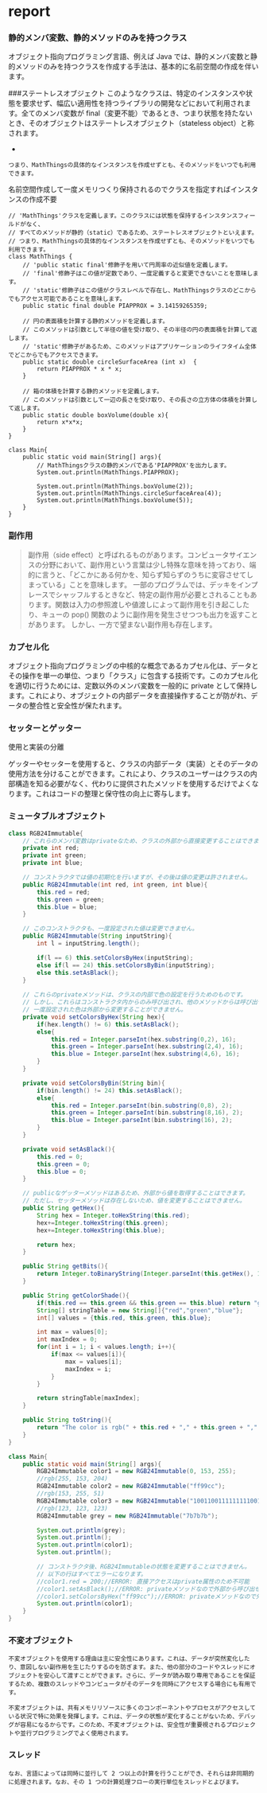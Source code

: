 # report
### 静的メンバ変数、静的メソッドのみを持つクラス

オブジェクト指向プログラミング言語、例えば Java では、静的メンバ変数と静的メソッドのみを持つクラスを作成する手法は、基本的に名前空間の作成を伴います。

###ステートレスオブジェクト
このようなクラスは、特定のインスタンスや状態を要求せず、幅広い適用性を持つライブラリの開発などにおいて利用されます。全てのメンバ変数が final（変更不能）であるとき、つまり状態を持たないとき、そのオブジェクトはステートレスオブジェクト（stateless object）と称されます。



*
```
つまり、MathThingsの具体的なインスタンスを作成せずとも、そのメソッドをいつでも利用できます。
```
名前空間作成して一度メモリつくり保持されるのでクラスを指定すればインスタンスの作成不要

```
// 'MathThings'クラスを定義します。このクラスには状態を保持するインスタンスフィールドがなく、
// すべてのメソッドが静的（static）であるため、ステートレスオブジェクトといえます。
// つまり、MathThingsの具体的なインスタンスを作成せずとも、そのメソッドをいつでも利用できます。
class MathThings {
    // 'public static final'修飾子を用いて円周率の近似値を定義します。
    // 'final'修飾子はこの値が定数であり、一度定義すると変更できないことを意味します。
    // 'static'修飾子はこの値がクラスレベルで存在し、MathThingsクラスのどこからでもアクセス可能であることを意味します。
    public static final double PIAPPROX = 3.14159265359;

    // 円の表面積を計算する静的メソッドを定義します。
    // このメソッドは引数として半径の値を受け取り、その半径の円の表面積を計算して返します。
    // 'static'修飾子があるため、このメソッドはアプリケーションのライフタイム全体でどこからでもアクセスできます。
    public static double circleSurfaceArea (int x)  {
        return PIAPPROX * x * x;
    }

    // 箱の体積を計算する静的メソッドを定義します。
    // このメソッドは引数として一辺の長さを受け取り、その長さの立方体の体積を計算して返します。
    public static double boxVolume(double x){
        return x*x*x;
    }
}

class Main{
    public static void main(String[] args){
        // MathThingsクラスの静的メンバである'PIAPPROX'を出力します。
        System.out.println(MathThings.PIAPPROX);

        System.out.println(MathThings.boxVolume(2));
        System.out.println(MathThings.circleSurfaceArea(4));
        System.out.println(MathThings.boxVolume(5));
    }
}
```

### 副作用
>副作用（side effect）と呼ばれるものがあります。コンピュータサイエンスの分野において、副作用という言葉は少し特殊な意味を持っており、端的に言うと、「どこかにある何かを、知らず知らずのうちに変容させてしまっている」ことを意味します。
>一部のプログラムでは、デッキをインプレースでシャッフルするときなど、特定の副作用が必要とされることもあります。関数は入力の参照渡しや値渡しによって副作用を引き起こしたり、キューの pop() 関数のように副作用を発生させつつも出力を返すことがあります。
しかし、一方で望まない副作用も存在します。

### カプセル化
オブジェクト指向プログラミングの中核的な概念であるカプセル化は、データとその操作を単一の単位、つまり「クラス」に包含する技術です。このカプセル化を適切に行うためには、定数以外のメンバ変数を一般的に private として保持します。これにより、オブジェクトの内部データを直接操作することが防がれ、データの整合性と安全性が保たれます。

### セッターとゲッター

使用と実装の分離

ゲッターやセッターを使用すると、クラスの内部データ（実装）とそのデータの使用方法を分けることができます。これにより、クラスのユーザーはクラスの内部構造を知る必要がなく、代わりに提供されたメソッドを使用するだけでよくなります。これはコードの整理と保守性の向上に寄与します。

### ミュータブルオブジェクト
```java
class RGB24Immutable{
    // これらのメンバ変数はprivateなため、クラスの外部から直接変更することはできません。
    private int red;
    private int green;
    private int blue;

    // コンストラクタでは値の初期化を行いますが、その後は値の変更は許されません。
    public RGB24Immutable(int red, int green, int blue){
        this.red = red;
        this.green = green;
        this.blue = blue;
    }

    // このコンストラクタも、一度設定された値は変更できません。
    public RGB24Immutable(String inputString){
        int l = inputString.length();

        if(l == 6) this.setColorsByHex(inputString);
        else if(l == 24) this.setColorsByBin(inputString);
        else this.setAsBlack();
    }
    
    // これらのprivateメソッドは、クラスの内部で色の設定を行うためのものです。
    // しかし、これらはコンストラクタ内からのみ呼び出され、他のメソッドからは呼び出せないため、
    // 一度設定された色は外部から変更することができません。
    private void setColorsByHex(String hex){
        if(hex.length() != 6) this.setAsBlack();
        else{
            this.red = Integer.parseInt(hex.substring(0,2), 16);
            this.green = Integer.parseInt(hex.substring(2,4), 16);
            this.blue = Integer.parseInt(hex.substring(4,6), 16);
        }
    }

    private void setColorsByBin(String bin){
        if(bin.length() != 24) this.setAsBlack();
        else{
            this.red = Integer.parseInt(bin.substring(0,8), 2);
            this.green = Integer.parseInt(bin.substring(8,16), 2);
            this.blue = Integer.parseInt(bin.substring(16), 2);
        }
    }

    private void setAsBlack(){
        this.red = 0;
        this.green = 0;
        this.blue = 0;
    }

    // publicなゲッターメソッドはあるため、外部から値を取得することはできます。
    // ただし、セッターメソッドは存在しないため、値を変更することはできません。
    public String getHex(){
        String hex = Integer.toHexString(this.red);
        hex+=Integer.toHexString(this.green);
        hex+=Integer.toHexString(this.blue);

        return hex;
    } 

    public String getBits(){
        return Integer.toBinaryString(Integer.parseInt(this.getHex(), 16));
    }

    public String getColorShade(){
        if(this.red == this.green && this.green == this.blue) return "greyscale";
        String[] stringTable = new String[]{"red","green","blue"};
        int[] values = {this.red, this.green, this.blue};

        int max = values[0];
        int maxIndex = 0;
        for(int i = 1; i < values.length; i++){
            if(max <= values[i]){
                max = values[i];
                maxIndex = i;
            }
        }

        return stringTable[maxIndex];
    }

    public String toString(){
        return "The color is rgb(" + this.red + "," + this.green + "," + this.blue + "). Hex: " + this.getHex() + ", binary: " + this.getBits();
    }
}

class Main{
    public static void main(String[] args){
        RGB24Immutable color1 = new RGB24Immutable(0, 153, 255);
        //rgb(255, 153, 204)
        RGB24Immutable color2 = new RGB24Immutable("ff99cc");
        //rgb(153, 255, 51)
        RGB24Immutable color3 = new RGB24Immutable("100110011111111100110011");
        //rgb(123, 123, 123)
        RGB24Immutable grey = new RGB24Immutable("7b7b7b");

        System.out.println(grey);
        System.out.println();
        System.out.println(color1);
        System.out.println();

        // コンストラクタ後、RGB24Immutableの状態を変更することはできません。
        // 以下の行はすべてエラーになります。
        //color1.red = 200;//ERROR: 直接アクセスはprivate属性のため不可能
        //color1.setAsBlack();//ERROR: privateメソッドなので外部から呼び出せない
        //color1.setColorsByHex("ff99cc");//ERROR: privateメソッドなので外部から呼び出せない
        System.out.println(color1);
    }
}
```

### 不変オブジェクト
```
不変オブジェクトを使用する理由は主に安全性にあります。これは、データが突然変化したり、意図しない副作用を生じたりするのを防ぎます。また、他の部分のコードやスレッドにオブジェクトを安心して渡すことができます。さらに、データが読み取り専用であることを保証するため、複数のスレッドやコンピュータがそのデータを同時にアクセスする場合にも有用です。
```

```
不変オブジェクトは、共有メモリリソースに多くのコンポーネントやプロセスがアクセスしている状況で特に効果を発揮します。これは、データの状態が変化することがないため、デバッグが容易になるからです。このため、不変オブジェクトは、安全性が重要視されるプロジェクトや並行プログラミングでよく使用されます。
```

### スレッド
```
なお、言語によっては同時に並行して 2 つ以上の計算を行うことができ、それらは非同期的に処理されます。なお、その 1 つの計算処理フローの実行単位をスレッドとよびます。
```